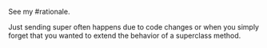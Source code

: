 See my #rationale.Just sending super often happens due to code changes or when you simply forget that you wanted to extend the behavior of a superclass method.